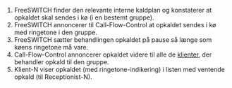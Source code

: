 1. FreeSWITCH finder den relevante interne kaldplan og konstaterer at opkaldet skal sendes i kø (i en bestemt gruppe).
1. FreeSWITCH annoncerer til Call-Flow-Control at opkaldet sendes i kø med ringetone i den gruppe.
1. FreeSWITCH sætter behandlingen opkaldet på pause så længe som køens ringetone må vare.
1. Call-Flow-Control annoncerer opkaldet videre til alle de [klienter](Terminologi#klient), der behandler opkald til den gruppe.
1. Klient-N viser opkaldet (med ringetone-indikering) i listen med ventende opkald (til Receptionist-N).

